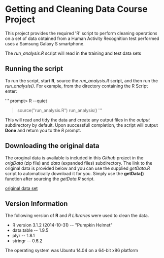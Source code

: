 Getting and Cleaning Data Course Project
========================================

This project provides the required 'R' script to perform cleaning operations on a set of data
obtained from a Human Activity Recognition test performed uses a Samsung Galaxy S smartphone.

The *run_analysis.R* script will read in the training and test data sets

Running the script
------------------

To run the script, start **R**, source the *run_analysis.R* script, and then run the 
*run_analysis()*.  For example, from the directory containing the R Script enter:

'''
prompt> R --quiet
> source("run_analysis.R")
> run_analysis()
'''

This will read and tidy the data and create any output files in the *output* subdirectory by
default.  Upon successfull completion, the script will output **Done** and return you to the
*R* prompt.


Downloading the original data
-----------------------------

The oroginal data is available is included in this *Github* project in the *origData* (zip file)
and *data* (expanded files) subdirectory.  The link to the original data is provided below
and you can use the supplied *getData.R* script to automatically download it for you.  Simply 
use the **getData()** function after sourcing the *getData.R* script.

[original data set](https://d396qusza40orc.cloudfront.net/getdata%2Fprojectfiles%2FUCI%20HAR%20Dataset.zip) 

Version Information
-------------------

The following version of **R** and *R Libraries* were used to clean the data.

* R version 3.1.2 (2014-10-31) -- "Pumpkin Helmet"
* data.table -- 1.9.5
* plyr -- 1.8.1
* stringr -- 0.6.2

The operating system was Ubuntu 14.04 on a 64-bit x86 platform

